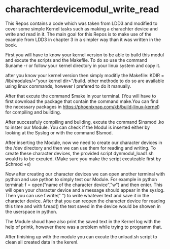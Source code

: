 # charachterdevicemodul_write_read
This Repos contains a code which was taken from LDD3 and modified to cover some simple Kernel tasks such as making a charachter device and write and read in it.
The main goal for this Repos is to make use of the example from LDD3 in chapter 3 in a simpler way than it was written in the book.

First you will have to know your kernel version to be able to build this modul and excute the scripts and the Makefile.
To do so use the command $uname -r or follow your kernel directory in your linux system and copy it.

after you know your kernel version then simply modifiy the Makefile: KDIR = /lib/modules/<"your kernel dir>"/build.
other methode to do so are available using linux commands, however I prefered to do it manually.

After that excute the command $make in your terminal. (You will have to first download the package that contain the command make.You can find the necessary packages in https://phoenixnap.com/kb/build-linux-kernel)
for compiling and building.

After successfuly compiling and building, excute the command $insmod .ko to inster our Module.
You can check if the Modul is inserted either by looking at the Syslog or with the command $lsmod.

After inserting the Module, now we need to create our character devices in the /dev directory and then we can use them for reading and writing.
To create these character devices, the provided script dynmodul_load1.sh would is to be excuted. (Make sure you make the script excuteable first by $chmod +x)

Now after creating our character devices we can open another terminal with python and use python to simply test our Module.
For example in python terminal: f = open("name of the character device","w") and then enter.
This will open your character device and a message should appear in the syslog. Then you can use f.write(" ") to write whatever text and save it in the character device.
After that you can reopen the character device for reading this time and with f.read() the text saved in the device would be showen in the userspace in python.

The Module shoud have also print the saved text in the Kernel log with the help of printk, however there was a problem while trying to programm that.

After finishing up with the module you can excute the unload.sh script to clean all created data in the kerenl.
